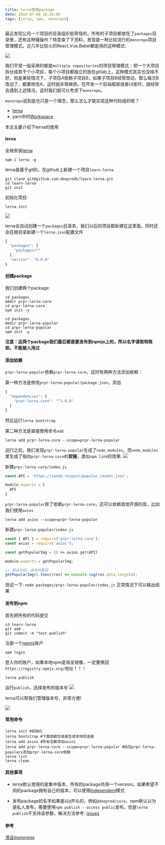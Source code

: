 ```yaml
---
title: lerna管理package
date: 2019-07-08 16:24:09
tags: [lerna, npm， monorepo]
---
```

最近发现公司一个项目的目录组织挺奇怪的，所有的子项目都放在了`packages`目录里，还有这种骚操作？特意查了下资料，发现是一种比较流行的`monorepo`项目管理模式。近几年比较火的React,Vue,Babel都是用的这种模式:

![](http://pic.deepred5.com/lerna1.png)

<!-- more -->

我们平常一般采用的都是`multiple repositories`的项目管理模式：把一个大项目拆分成若干个小项目，每个小项目都独立的放在gitlab上。这种模式其实也没啥不好，但是某些情况下，子项目A依赖子项目B，如果子项目B经常改动，那么每次B改动了，都要修改A，这时就非常麻烦。在开发一个前端框架或者UI库时，就经常会遇到上述情况，这时我们就可以考虑下`monorepo`。

`monorepo`说到底也只是一个理念，那么怎么才能实现这种代码组织呢？

* [lerna](https://lerna.js.org/)
* yarn中的[Workspace](https://yarnpkg.com/lang/zh-hans/docs/workspaces/)

本文主要介绍下lerna的使用

#### lerna
全局安装[lerna](https://lerna.js.org/)
```
npm i lerna -g
```
lerna是基于git的，在github上新建一个项目`learn-lerna`
```
git clone git@github.com:deepred5/learn-lerna.git
cd learn-lerna
git init
```

初始化项目:
```
lerna init
```
![](http://pic.deepred5.com/lerna2.png)

lerna会自动创建一个`packages`目录夹，我们以后的项目都新建在这里面。同时还会在根目录新建一个`lerna.json`配置文件
```javascript
{
  "packages": [
    "packages/*"
  ],
  "version": "0.0.0"
}
```
#### 创建package
我们创建两个package:
```
cd packages
mkdir prpr-lerna-core
cd prpr-lerna-core
npm init -y
```
```
cd packages
mkdir prpr-lerna-popular
cd prpr-lerna-popular
npm init -y
```
**注意：这两个package我们最后都是要发布到npmjs上的，所以名字请取特殊些，不能被人用过**

#### 添加依赖
`prpr-lerna-popular`依赖`prpr-lerna-core`，这时有两种方法添加依赖：

第一种方法是修改`prpr-lerna-popular/package.json`，添加
```javascript
{
  "dependencies": {
    "prpr-lerna-core": "^1.0.0"
  }
}

```
然后运行`lerna bootstrap`

第二种方法是直接使用命令`add`
```
lerna add prpr-lerna-core --scope=prpr-lerna-popular
```

运行之后，我们发现`prpr-lerna-popular`生成了`node_modules`，而`node_modules`里生成了指向`prpr-lerna-core`的**软链**，类似`npm link`的效果:
![](http://pic.deepred5.com/lerna3.png)


新建`prpr-lerna-core/index.js`
```javascript
const API = 'https://yande.re/post/popular_recent.json';

module.exports = {
  API
}
```
`prpr-lerna-popular`除了依赖`prpr-lerna-core`，还可以依赖其他开源的库，比如我们使用`axios`
```
lerna add axios --scope=prpr-lerna-popular
```
新建`prpr-lerna-popular/index.js`
```javascript
const { API } = require('prpr-lerna-core');
const axios = require('axios');

const getPopularImg = () => axios.get(API)

module.exports = getPopularImg;

// 测试代码，发布时删除
getPopularImg().then((res) => console.log(res.data.length));
```
测试一下:
`node packages/prpr-lerna-popular/index.js`
正常情况下可以输出结果


#### 发布到npm
首先把所有的代码提交
```
cd learn-lerna
git add .
git commit -m "test publish"
```
注册一个[npmjs](https://www.npmjs.com/)账户

```
npm login
```
登入你的账户，如果本地npm是淘宝镜像，一定要换回`https://registry.npmjs.org/`地址！！！

```
lerna publish
```
运行`publish`，选择发布的版本号
![](http://pic.deepred5.com/lerna4.png)

lerna可以帮我们管理版本号，非常方便!

![](http://pic.deepred5.com/lerna5.png)

#### 常用命令
```
lerna init #初始化
lerna bootstrap #下载依赖包或者生成本地软连接
lerna add axios #所有包都添加axios
lerna add prpr-lerna-core --scope=prpr-lerna-popular #给包prpr-lerna-popularx添加prpr-lerna-core依赖
lerna list
lerna clean
```


#### 其他事项

* lerna默认使用的是集中版本，所有的package共用一个version。如果希望不同的package拥有自己的版本，可以使用[Independent](https://github.com/lerna/lerna/#independent-mode)模式

* 发布package的名字如果是以`@`开头的，例如`@deepred/core`，npm默认以为是私人发布，需要使用`npm publish --access public`发布。但是`lerna publish`不支持该参数，解决方法参考: [issues](https://github.com/lerna/lerna/issues/914)

#### 参考
[浅谈monorepo](http://www.sohu.com/a/165037119_575744)
